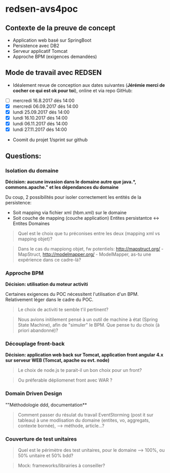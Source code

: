 # redsen-avs4poc

## Contexte de la preuve de concept
* Application web basé sur SpringBoot
* Persistence avec DB2
* Serveur applicatif Tomcat
* Approche BPM (exigences demandées)

## Mode de travail avec REDSEN
* Idéalement revue de conception aux dates suivantes (**Jérémie merci de cocher ce qui est ok pour toi**), online et via repo GitHub:

- [ ] mercredi 16.8.2017 dés 14:00
- [X] mercredi 06.09.2017 dés 14:00
- [X] lundi 25.09.2017 dés 14:00
- [X] lundi 16.10.2017 dés 14:00
- [X] lundi 06.11.2017 dés 14:00
- [X] lundi 27.11.2017 dés 14:00

* Coomit du projet 1/sprint sur github 


## Questions:

### Isolation du domaine
**Décision: aucune invasion dans le domaine autre que java.*, commons.apache." et les dépendances du domaine**

Du coup, 2 possibilités pour isoler correctement les entités de la persistence:
* Soit mapping via fichier xml (hbm.xml) sur le domaine
* Soit couche de mapping (couche application) Entites persistantce <-> Entites Domaines 

> Quel est le choix que tu préconises entre les deux (mapping xml vs mapping objet)?

> Dans le cas du mappiong objet, fw potentiels: http://mapstruct.org/ - MapStruct, http://modelmapper.org/ - ModelMapper, as-tu une expérience dans ce cadre-là?

### Approche BPM
**Décision: utilisation du moteur activiti**

Certaines exigences du POC nécessitent l'utilisation d'un BPM. Relativement léger dans le cadre du POC.

> Le choix de activiti te semble t'il pertinent?

> Nous avions initilement pensé à un outil de machine à état (Spring State Machine), afin de "simuler" le BPM. Que pense tu du choix (à priori abandonné)?

### Découplage front-back
**Décision: application web back sur Tomcat, application front angular 4.x sur serveur WEB (Tomcat, apache ou evt. node)**

> Le choix de node.js te parait-il un bon choix pour un front?

> Ou préferable dépliomenet front avec WAR ?

### Domain Driven Design
""Méthodologie ddd, documentation**

> Comment passer du résulat du travail EventStorming (post it sur tableau) à une modlisation du domaine (entites, vo, aggregats, contexte bornée), --> méthode, article...?

### Couverture de test unitaires

> Quel est le périmètre des test unitaires, pour le domaine --> 100%, ou 50% unitaire et 50% bdd?

> Mock: frameworks/librairies à conseiller?
